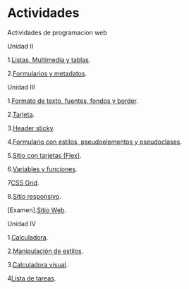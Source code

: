 # Actividades
Actividades de programacion web 

Unidad II

1.[Listas, Multimedia y tablas](/ejercicio-listas-multimedia-tablas/index.html).

2.[Formularios y metadatos](/Formularios-y-metadatos/index.html).

Unidad III

1.[Formato de texto, fuentes, fondos y border](u3_Ejercicio1/index.html).

2.[Tarjeta](u3_Ejercicio2/index.html).

3.[Header sticky](u3_Ejercicio3/index.html).

4.[Formulario con estilos, pseudoelementos y pseudoclases](u3_Ejercicio4/index.html).

5.[Sitio con tarjetas (Flex)](u3_Ejercicio5/index.html).

6.[Variables y funciones](u3_Ejercicio6/index.html).

7[CSS Grid](u3_Ejercicio7/index.html).

8.[Sitio responsivo](u3_Ejercicio8/index.html).

[Examen].[Sitio Web](Examen/index.html).

Unidad IV

1.[Calculadora](u4_Ejercicio1/index.html).

2.[Manipulación de estilos](u4_Ejercicio2/index.html).

3.[Calculadora visual](u4_Ejercicio3/index.html).

4[Lista de tareas]().
